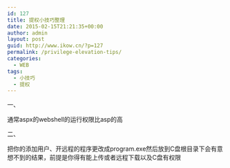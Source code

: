 ```yaml
---
id: 127
title: 提权小技巧整理
date: 2015-02-15T21:21:35+00:00
author: admin
layout: post
guid: http://www.ikow.cn/?p=127
permalink: /privilege-elevation-tips/
categories:
  - WEB
tags:
  - 小技巧
  - 提权
---
```

一、

通常aspx的webshell的运行权限比asp的高

二、

把你的添加用户、开远程的程序更改成program.exe然后放到C盘根目录下会有意想不到的结果，前提是你得有能上传或者远程下载以及C盘有权限